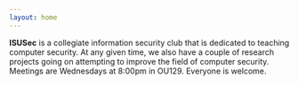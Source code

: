 ```yaml
---
layout: home
---
```

**ISUSec** is a collegiate information security club that is dedicated to teaching computer security. At any given time, we also have a couple of research projects going on attempting to improve the field of computer security. Meetings are Wednesdays at 8:00pm in OU129. Everyone is welcome.